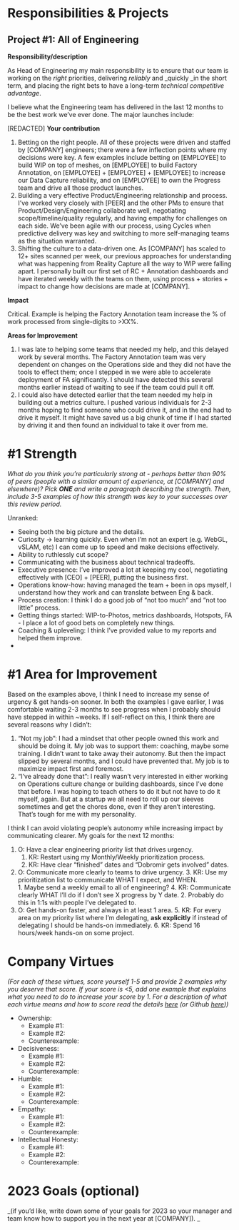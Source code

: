 # Responsibilities & Projects


## Project #1: All of Engineering

**Responsibility/description**

As Head of Engineering my main responsibility is to ensure that our team is working on the _right_ priorities, delivering _reliably_ and _quickly _in the short term, and placing the right bets to have a long-term _technical competitive advantage_.

I believe what the Engineering team has delivered in the last 12 months to be the best work we’ve ever done. The major launches include:

[REDACTED]
**Your contribution**



1. Betting on the right people. All of these projects were driven and staffed by [COMPANY] engineers; there were a few inflection points where my decisions were key. A few examples include betting on [EMPLOYEE] to build WIP on top of meshes, on [EMPLOYEE] to build Factory Annotation, on [EMPLOYEE] + [EMPLOYEE] + [EMPLOYEE] to increase our Data Capture reliability, and on [EMPLOYEE] to own the Progress team and drive all those product launches. 
2. Building a very effective Product/Engineering relationship and process. I’ve worked very closely with [PEER] and the other PMs to ensure that Product/Design/Engineering collaborate well, negotiating scope/timeline/quality regularly, and having empathy for challenges on each side. We’ve been agile with our process, using Cycles when predictive delivery was key and switching to more self-managing teams as the situation warranted. 
3. Shifting the culture to a data-driven one. As [COMPANY] has scaled to 12+ sites scanned per week, our previous approaches for understanding what was happening from Reality Capture all the way to WIP were falling apart. I personally built our first set of RC + Annotation dashboards and have iterated weekly with the teams on them, using process + stories + impact to change how decisions are made at [COMPANY]. 

**Impact**

Critical. Example is helping the Factory Annotation team increase the % of work processed from single-digits to >XX%. 

**Areas for Improvement**



1. I was late to helping some teams that needed my help, and this delayed work by several months. The Factory Annotation team was very dependent on changes on the Operations side and they did not have the tools to effect them; once I stepped in we were able to accelerate deployment of FA significantly. I should have detected this several months earlier instead of waiting to see if the team could pull it off.
2. I could also have detected earlier that the team needed my help in building out a metrics culture. I pushed various individuals for 2-3 months hoping to find someone who could drive it, and in the end had to drive it myself. It might have saved us a big chunk of time if I had started by driving it and then found an individual to take it over from me. 


# #1 Strength

_What do you think you’re particularly strong at - perhaps better than 90% of peers (people with a similar amount of experience, at [COMPANY] and elsewhere)? Pick **ONE** and write a paragraph describing the strength. Then, include 3-5 examples of how this strength was key to your successes over this review period._

Unranked: 



* Seeing both the big picture and the details.
* Curiosity → learning quickly. Even when I’m not an expert (e.g. WebGL, vSLAM, etc) I can come up to speed and make decisions effectively.
* Ability to ruthlessly cut scope?
* Communicating with the business about technical tradeoffs.
* Executive presence: I’ve improved a lot at keeping my cool, negotiating effectively with [CEO] + [PEER], putting the business first.
* Operations know-how: having managed the team + been in ops myself, I understand how they work and can translate between Eng & back.
* Process creation: I think I do a good job of “not too much” and “not too little” process.
* Getting things started: WIP-to-Photos, metrics dashboards, Hotspots, FA - I place a lot of good bets on completely new things.
* Coaching & upleveling: I think I’ve provided value to my reports and helped them improve.
* 


# #1 Area for Improvement

Based on the examples above, I think I need to increase my sense of urgency & get hands-on sooner. In both the examples I gave earlier, I was comfortable waiting 2-3 months to see progress when I probably should have stepped in within ~weeks. If I self-reflect on this, I think there are several reasons why I didn’t:



1. “Not my job”: I had a mindset that other people owned this work and should be doing it. My job was to support them: coaching, maybe some training. I didn’t want to take away their autonomy. But then the impact slipped by several months, and I could have prevented that. My job is to maximize impact first and foremost.
2. “I’ve already done that”: I really wasn’t very interested in either working on Operations culture change or building dashboards, since I’ve done that before. I was hoping to teach others to do it but not have to do it myself, again. But at a startup we all need to roll up our sleeves sometimes and get the chores done, even if they aren’t interesting. That’s tough for me with my personality. 

I think I can avoid violating people’s autonomy while increasing impact by communicating clearer. My goals for the next 12 months:



1. O: Have a clear engineering priority list that drives urgency. 
    1. KR: Restart using my Monthly/Weekly prioritization process.
    2. KR: Have clear “finished” dates and “Dobromir gets involved” dates.
2. O: Communicate more clearly to teams to drive urgency.
    3. KR: Use my prioritization list to communicate WHAT I expect, and WHEN.	
        1. Maybe send a weekly email to all of engineering?
    4. KR: Communicate clearly WHAT I’ll do if I don’t see X progress by Y date.
        2. Probably do this in 1:1s with people I’ve delegated to.
3. O: Get hands-on faster, and always in at least 1 area.
    5. KR: For every area on my priority list where I’m delegating, **ask explicitly** if instead of delegating I should be hands-on immediately. 
    6. KR: Spend 16 hours/week hands-on on some project. 


# 


# Company Virtues

_(For each of these virtues, score yourself 1-5 and provide 2 examples why you deserve that score. If your score is &lt;5, add one example that explains what you need to do to increase your score by 1. For a description of what each virtue means and how to score read the details [here](https://drive.google.com/file/d/13ePwnK7xCkYiespzzM5MxoaTLj_1cZuT/view?usp=sharing) (or Github [here](https://github.com/[COMPANY]-AI/company_handbook/blob/main/career_ladder/global_ladder.md)))_



* Ownership: 
    * Example #1:
    * Example #2: 
    * Counterexample: 
* Decisiveness:
    * Example #1:
    * Example #2: 
    * Counterexample:
* Humble:
    * Example #1:
    * Example #2: 
    * Counterexample:
* Empathy:
    * Example #1:
    * Example #2: 
    * Counterexample:
* Intellectual Honesty:
    * Example #1:
    * Example #2: 
    * Counterexample:




# 2023 Goals (optional)

_(if you’d like, write down some of your goals for 2023 so your manager and team know how to support you in the next year at [COMPANY]). _
